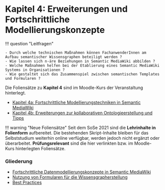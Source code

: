 # Kapitel 4: Erweiterungen und Fortschrittliche Modellierungskonzepte


!!! question "Leitfragen"

    - Durch welche technischen Maßnahmen können FachanwenderInnen am Aufbau semantischer Wissensgraphen beteiligt werden ?
    - Wie lassen sich n-äre Beziehungen in Semantic MediaWiki abbilden ?
    - Welche Maßnahmen helfen bei der Etablierung eines Semantic MediaWiki Systems in Organisationen ?
    - Wie gestaltet sich das Zusammenspiel zwischen semantischen Templates und Formularen ?


Die Foliensätze zu **Kapitel 4** sind im Moodle-Kurs der Veranstaltung hinterlegt. 

- [Kapitel 4a: Fortschrittliche Modellierungstechniken in Semantic MediaWiki](https://lernen.h-da.de/mod/resource/view.php?id=529554)
- [Kapitel 4b: Erweiterungen zur kollaborativen Ontologieerstellung und Tipps](https://lernen.h-da.de/mod/resource/view.php?id=529565)


!!! warning "Neue Foliensätze"
    Seit dem SoSe 2021 sind die **Lehrinhalte in Folienform** aufbereitet. 
    Die bestehenden Skript-Inhalte bleiben für das Selbststudium weiterhin online verfügbar, werden jedoch nicht ergänzt oder überarbeitet. **Prüfungsrelevant** sind die hier verlinkten bzw. im Moodle-Kurs hinterlegten Foliensätze.


### Gliederung

- [Fortschrittliche Datenmodellierungskonzepte in Semantic MediaWiki](modelling.md)
- [Nutzung von Formularen für die Wissensgrapherstellung](page_forms.md)
- [Best Practices](best_practices.md)
<!-- - [Lektion 3: Welche Rolle spielt der Mensch im Wissensmanagement ?](...) -->